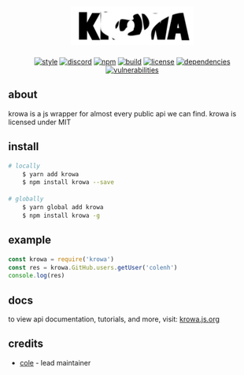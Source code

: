 <h1 align="center">
    <img src="docs_include/banner.png" alt="krowa" width="250"/>
    <br>
</h1>

<p align="center">
    <a href="https://standardjs.com"><img src="https://img.shields.io/badge/code%20style-standard-%234f2218?style=for-the-badge" style="max-width:100%;" alt="style"/></a>
    <a href="https://discord.gg/WK2qTecTkJ"><img src="https://img.shields.io/badge/discord-krowa-blue.svg?style=flat-square" alt="discord"></a>
    <a href="https://www.npmjs.com/package/krowa"><img src="https://img.shields.io/npm/v/krowa.svg?style=flat-square" alt="npm"></a>
    <a href="https://travis-ci.com/colenh/krowa"><img src="https://img.shields.io/travis/com/colenh/krowa?style=flat-square" alt="build"/></a>
    <a href="https://app.fossa.com/projects/git%2Bgithub.com%2Fcolenh%2Fkrowa?ref=badge_shield"><img src="https://app.fossa.com/api/projects/git%2Bgithub.com%2Fcolenh%2Fkrowa.svg?type=shield" alt="license"></a>
    <a href="https://david-dm.org/colenh/krowa"><img src="https://status.david-dm.org/gh/colenh/krowa.svg?style=flat-square" alt="dependencies"></a>
    <a href="https://david-dm.org/colenh/krowa"><img src="https://img.shields.io/snyk/vulnerabilities/npm/krowa.svg?style=flat-square" alt="vulnerabilities"></a>
</p>

## about

krowa is a js wrapper for almost every public api we can find. krowa is licensed under MIT

## install

```bash
# locally
    $ yarn add krowa
    $ npm install krowa --save

# globally
    $ yarn global add krowa
    $ npm install krowa -g
```

## example

```js
const krowa = require('krowa')
const res = krowa.GitHub.users.getUser('colenh')
console.log(res)
```

## docs

to view api documentation, tutorials, and more, visit: [krowa.js.org](https://krowa.js.org/)

## credits

* [cole](https://github.com/colenh) - lead maintainer
